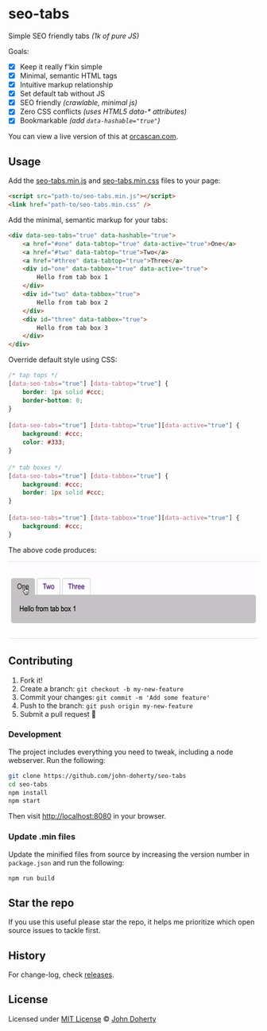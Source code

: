 # seo-tabs

Simple SEO friendly tabs _(1k of pure JS)_

Goals:

- [x] Keep it really f'kin simple
- [x] Minimal, semantic HTML tags
- [x] Intuitive markup relationship
- [x] Set default tab without JS
- [x] SEO friendly _(crawlable, minimal js)_
- [x] Zero CSS conflicts _(uses HTML5 data-* attributes)_
- [x] Bookmarkable _(add `data-hashable="true"`)_

You can view a live version of this at [orcascan.com](https://orcascan.com/guides/how-to-connect-orca-scan-to-your-database-5d9695c8#how-do-i-create-a-lookup-url-for-my-system).

## Usage

Add the [seo-tabs.min.js](dist/seo-tabs.min.js) and [seo-tabs.min.css](dist/seo-tabs.min.css) files to your page:

```html
<script src="path-to/seo-tabs.min.js"></script>
<link href="path-to/seo-tabs.min.css" />
```

Add the minimal, semantic markup for your tabs:

```html
<div data-seo-tabs="true" data-hashable="true">
    <a href="#one" data-tabtop="true" data-active="true">One</a>
    <a href="#two" data-tabtop="true">Two</a>
    <a href="#three" data-tabtop="true">Three</a>
    <div id="one" data-tabbox="true" data-active="true">
        Hello from tab box 1
    </div>
    <div id="two" data-tabbox="true">
        Hello from tab box 2
    </div>
    <div id="three" data-tabbox="true">
        Hello from tab box 3
    </div>
</div>
```

Override default style using CSS:

```css
/* tap tops */
[data-seo-tabs="true"] [data-tabtop="true"] {
    border: 1px solid #ccc;
    border-bottom: 0;
}

[data-seo-tabs="true"] [data-tabtop="true"][data-active="true"] {
    background: #ccc;
    color: #333;
}

/* tab boxes */
[data-seo-tabs="true"] [data-tabbox="true"] {
    background: #ccc;
    border: 1px solid #ccc;
}

[data-seo-tabs="true"] [data-tabbox="true"][data-active="true"] {
    background: #ccc;
}
```

The above code produces:

<img src="docs/example.gif" height="156px" />

## Contributing

1. Fork it!
2. Create a branch: `git checkout -b my-new-feature`
3. Commit your changes: `git commit -m 'Add some feature'`
4. Push to the branch: `git push origin my-new-feature`
5. Submit a pull request :muscle:

### Development

The project includes everything you need to tweak, including a node webserver. Run the following:

```bash
git clone https://github.com/john-doherty/seo-tabs
cd seo-tabs
npm install
npm start
```

Then visit [http://localhost:8080](http://localhost:8080) in your browser.

### Update .min files

Update the minified files from source by increasing the version number in `package.json` and run the following:

```bash
npm run build
```

## Star the repo

If you use this useful please star the repo, it helps me prioritize which open source issues to tackle first.

## History

For change-log, check [releases](https://github.com/john-doherty/seo-tabs/releases).

## License

Licensed under [MIT License](LICENSE) &copy; [John Doherty](https://twitter.com/mrjohndoherty)
